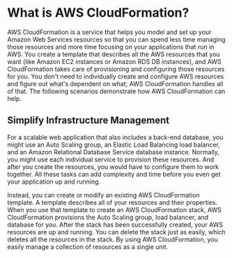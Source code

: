 # What is AWS CloudFormation?

AWS CloudFormation is a service that helps you model and set up your Amazon Web
Services resources so that you can spend less time managing those resources and
more time focusing on your applications that run in AWS. You create a template
that describes all the AWS resources that you want (like Amazon EC2 instances or
Amazon RDS DB instances), and AWS CloudFormation takes care of provisioning and
configuring those resources for you. You don't need to individually create and
configure AWS resources and figure out what's dependent on what; AWS
CloudFormation handles all of that. The following scenarios demonstrate how AWS
CloudFormation can help.

## Simplify Infrastructure Management

For a scalable web application that also includes a back-end database, you might
use an Auto Scaling group, an Elastic Load Balancing load balancer, and an
Amazon Relational Database Service database instance. Normally, you might use
each individual service to provision these resources. And after you create the
resources, you would have to configure them to work together. All these tasks
can add complexity and time before you even get your application up and running.

Instead, you can create or modify an existing AWS CloudFormation template. A
template describes all of your resources and their properties. When you use that
template to create an AWS CloudFormation stack, AWS CloudFormation provisions
the Auto Scaling group, load balancer, and database for you. After the stack has
been successfully created, your AWS resources are up and running. You can delete
the stack just as easily, which deletes all the resources in the stack. By using
AWS CloudFormation, you easily manage a collection of resources as a single
unit.
